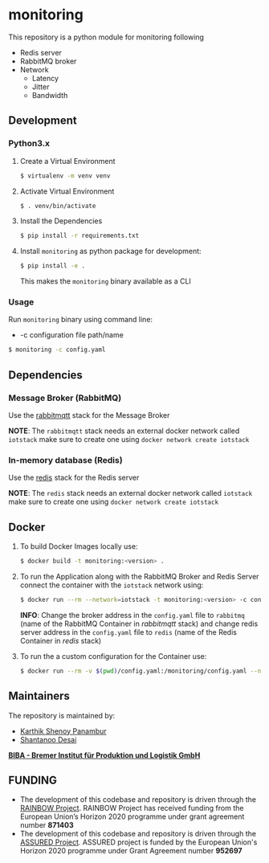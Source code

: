 # monitoring

This repository is a python module for monitoring following

- Redis server
- RabbitMQ broker
- Network 
  - Latency
  - Jitter
  - Bandwidth



## Development

### Python3.x

1. Create a Virtual Environment

   ```bash
   $ virtualenv -m venv venv
   ```

2. Activate Virtual Environment

   ```bash
   $ . venv/bin/activate 
   ```

3. Install the Dependencies

   ```bash
   $ pip install -r requirements.txt
   ```

4. Install `monitoring` as python package for development:

   ```bash
   $ pip install -e .
   ```

   This makes the `monitoring` binary available as a CLI

### Usage

Run `monitoring` binary using command line:

- -c configuration file path/name

```bash
$ monitoring -c config.yaml
```



## Dependencies

### Message Broker (RabbitMQ)

Use the [rabbitmqtt](https://github.com/virtual-origami/rabbitmqtt) stack for the Message Broker

__NOTE__: The `rabbitmqtt` stack needs an external docker network called `iotstack` make sure to create one using `docker network create iotstack`



### In-memory database (Redis)

Use the [redis](https://github.com/virtual-origami/rabbitmqtt) stack for the Redis server

__NOTE__: The `redis` stack needs an external docker network called `iotstack` make sure to create one using `docker network create iotstack`



## Docker

1. To build Docker Images locally use:

   ```bash
   $ docker build -t monitoring:<version> .
   ```

2. To run the Application along with the RabbitMQ Broker and Redis Server connect the container with the `iotstack` network using:

   ```bash
   $ docker run --rm --network=iotstack -t monitoring:<version> -c config.yaml
   ```

   __INFO__: Change the broker address in the `config.yaml` file to `rabbitmq` (name of the RabbitMQ Container in _rabbitmqtt_ stack) and change redis server address in the `config.yaml` file to `redis` (name of the Redis Container in _redis_ stack) 

3. To run the a custom configuration for the Container use:

   ```bash
   $ docker run --rm -v $(pwd)/config.yaml:/monitoring/config.yaml --network=iotstack -t monitoring:<version> -c config.yaml
   ```
## Maintainers
The repository is maintained by:

- [Karthik Shenoy Panambur](mailto:she@biba.uni-bremen.de)
- [Shantanoo Desai](mailto:des@biba.uni-bremen.de)

[__BIBA - Bremer Institut für Produktion und Logistik GmbH__](www.biba.uni-bremen.de)

## FUNDING

* The development of this codebase and repository is driven through the [RAINBOW Project](https://rainbow-h2020.eu/). RAINBOW Project has received funding from the European Union’s Horizon 2020 programme under grant agreement number __871403__
* The development of this codebase and repository is driven through the [ASSURED Project](https://www.project-assured.eu/). ASSURED project is funded by the European Union's Horizon 2020 programme under Grant Agreement number __952697__
